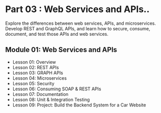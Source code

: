 # Part 03 : Web Services and APIs..

Explore the differences between web services, APIs, and microservices. Develop REST and GraphQL APIs, and learn how to secure, consume, document, and test those APIs and web services.

## Module 01: Web Services and APIs
* Lesson 01: Overview
* Lesson 02: REST APIs
* Lesson 03: GRAPH APIs
* Lesson 04: Microservices
* Lesson 05: Security
* Lesson 06: Consuming SOAP & REST APIs
* Lesson 07: Documentation
* Lesson 08: Unit & Integration Testing
* Lesson 09: Project: Build the Backend System for a Car Website

